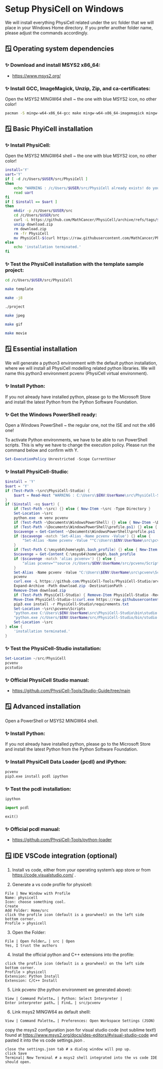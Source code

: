 # Setup PhysiCell on Windows

We will install everything PhysiCell related under the src folder that we will place in your Windows Home directory.
If you prefer another folder name, please adjust the commands accordingly.


## &#x1FA9F; Operating system dependencies

### &#x2728; Download and install MSYS2 x86_64:

+ https://www.msys2.org/

### &#x2728; Install GCC, ImageMagick, Unzip, Zip, and ca-certificates:

Open the MSYS2 MINGW64 shell ~ the one with blue MSYS2 icon, no other color!

```bash
pacman -S mingw-w64-x86_64-gcc make mingw-w64-x86_64-imagemagick mingw-w64-x86_64-ffmpeg unzip zip mingw-w64-x86_64-ca-certificates
```


## &#x1FA9F; Basic PhyiCell installation

### &#x2728; Install PhysiCell:

Open the MSYS2 MINGW64 shell ~ the one with blue MSYS2 icon, no other color!

```bash
install='Y'
uart='Y'
if [ -d /c/Users/$USER/src/PhysiCell ]
then
    echo "WARNING : /c/Users/$USER/src/PhysiCell already exists! do you wanna re-install? data will be lost! [Y,N]"
    read uart
fi
if [ $install == $uart ]
then
    mkdir -p /c/Users/$USER/src
    cd /c/Users/$USER/src
    curl -L https://github.com/MathCancer/PhysiCell/archive/refs/tags/$(curl https://raw.githubusercontent.com/MathCancer/PhysiCell/master/VERSION.txt).zip > download.zip
    unzip download.zip
    rm download.zip
    rm -fr PhysiCell
    mv PhysiCell-$(curl https://raw.githubusercontent.com/MathCancer/PhysiCell/master/VERSION.txt) PhysiCell
else
    echo 'installation terminated.'
fi
```

### &#x2728; Test the PhysiCell installation with the template sample project:

```bash
cd /c/Users/$USER/src/PhysiCell
```
```bash
make template
```
```bash
make -j8
```
```bash
./project
```
```bash
make jpeg
```
```bash
make gif
```
```bash
make movie
```


## &#x1FA9F; Essential installation

We will generate a python3 environment with the default python installation, where we will install all PhysiCell modelling related python libraries.
We will name this python3 environment pcvenv (PhysiCell virtual environment).

### &#x2728; Install Python:

If you not already have installed python, please go to the Microsoft Store and install the latest Python from the Python Software Foundation.


### &#x2728; Get the Windows PowerShell ready:

Open a Windows PowerShell ~ the regular one, not the ISE and not the x86 one!

To activate Python environments, we have to be able to run PowerShell scripts.
This is why we have to change the execution policy.
Please run the command below and confirm with Y.

```powershell
Set-ExecutionPolicy Unrestricted -Scope CurrentUser
```

### &#x2728; Install PhysiCell-Studio:

```powershell
$install = 'Y'
$uart = 'Y'
if (Test-Path ~\src\PhysiCell-Studio) {
    $uart = Read-Host "WARNING : C:\Users\$ENV:UserName\src\PhysiCell-Studio already exists! do you wanna re-install? data will be lost! [Y,N]"
}
if ($install -eq $uart) {
    if (Test-Path ~\src) {} else { New-Item ~\src -Type Directory }
    Set-Location ~\src
    python.exe -m venv pcvenv
    if (Test-Path ~\Documents\WindowsPowerShell) {} else { New-Item ~\Documents\WindowsPowerShell -Type Directory }
    if (Test-Path ~\Documents\WindowsPowerShell\profile.ps1) {} else { New-Item ~\Documents\WindowsPowerShell\profile.ps1 -Type File }
    $scavenge = Get-Content ~\Documents\WindowsPowerShell\profile.ps1
    if ($scavenge -match 'Set-Alias -Name pcvenv -Value') {} else {
        "Set-Alias -Name pcvenv -Value ""C:\Users\$ENV:UserName\src\pcvenv\Scripts\Activate.ps1""" >> ~\Documents\WindowsPowerShell\profile.ps1
    }
    if (Test-Path C:\msys64\home\epb\.bash_profile) {} else { New-Item ~\.bash_profile }
    $scavenge = Get-Content C:\msys64\home\epb\.bash_profile
    if ($scavenge -match 'alias pcvenv=') {} else {
        "alias pcvenv=""source /c/Users/$ENV:UserName/src/pcvenv/Scripts/activate""" >> ~\.bash_profile
    }
    Set-Alias -Name pcvenv -Value "C:\Users\$ENV:UserName\src\pcvenv\Scripts\Activate.ps1"
    pcvenv
    curl.exe -L https://github.com/PhysiCell-Tools/PhysiCell-Studio/archive/refs/tags/v$(curl.exe https://raw.githubusercontent.com/PhysiCell-Tools/PhysiCell-Studio/refs/heads/main/VERSION.txt).zip --output download.zip
    Expand-Archive -Path download.zip -DestinationPath .
    Remove-Item download.zip
    if (Test-Path PhysiCell-Studio) { Remove-Item PhysiCell-Studio -Recurse }
    Move-Item PhysiCell-Studio-$(curl.exe https://raw.githubusercontent.com/PhysiCell-Tools/PhysiCell-Studio/refs/heads/main/VERSION.txt) PhysiCell-Studio
    pip3.exe install -r PhysiCell-Studio\requirements.txt
    Set-Location ~\src\pcvenv\Scripts
    "python.exe C:\Users\$ENV:UserName\src\PhysiCell-Studio\bin\studio.py $args" > pcstudio.ps1
    "python.exe /c/Users/$ENV:UserName/src/PhysiCell-Studio/bin/studio.py $*" > pcstudio.exe
    Set-Location ~\src
} else {
    'installation terminated.'
}
```

### &#x2728; Test the PhysiCell-Studio installation:

```powershell
Set-Location ~/src/PhysiCell
pcvenv
pcstudio
```

### &#x2728; Official PhysiCell Studio manual:

+ https://github.com/PhysiCell-Tools/Studio-Guide/tree/main


## &#x1FA9F; Advanced installation

Open a PowerShell or MSYS2 MINGW64 shell.

### &#x2728; Install Python:

If you not already have installed python, please go to the Microsoft Store and install the latest Python from the Python Software Foundation.

### &#x2728; Install PhysiCell Data Loader (pcdl) and iPython:

```bash
pcvenv
pip3.exe install pcdl ipython
```
### &#x2728; Test the pcdl installation:

```bash
ipython
```
```python
import pcdl
```
```python
exit()
```

### &#x2728; Official pcdl manual:

+ https://github.com/PhysiCell-Tools/python-loader


## &#x1FA9F; IDE VSCode integration (optional)

1. Install vs code, either from your operating system’s app store or from https://code.visualstudio.com/ .

2. Generate a vs code profile for physicell:

```
File | New Window with Profile
Name: physicell
Icon: choose something cool.
Create
Add Folder: Home/src
click the profile icon (default is a gearwheel) on the left side bottom corner.
Profile > physicell
```

3. Open the Folder:

```
File | Open Folder… | src | Open
Yes, I trust the authors
```

4. Install the official python and C++ extensions into the profile:

```
click the profile icon (default is a gearwheel) on the left side bottom corner.
Profile > physicell
Extension: Python Install
Extension: C/C++ Install
```

5. Link pcvenv (the python environment we generated above):

```
View | Command Palette… | Python: Select Interpreter |
Enter interpreter path… | Find… | src/pcvenv
```

6. Link msys2 MINGW64 as default shelll:

```
View | Command Palette… | Preferences: Open Workspace Settings (JSON)
```

copy the msys2 configuration json for visual studio code (not sublime text!) found at  https://www.msys2.org/docs/ides-editors/#visual-studio-code and pasted it into the vs code settings.json .

```
close the settings.json tab # a dialog window will pop up.
click Save
Terminal| New Terminal # a msys2 shell integrated into the vs code IDE should open.
```
